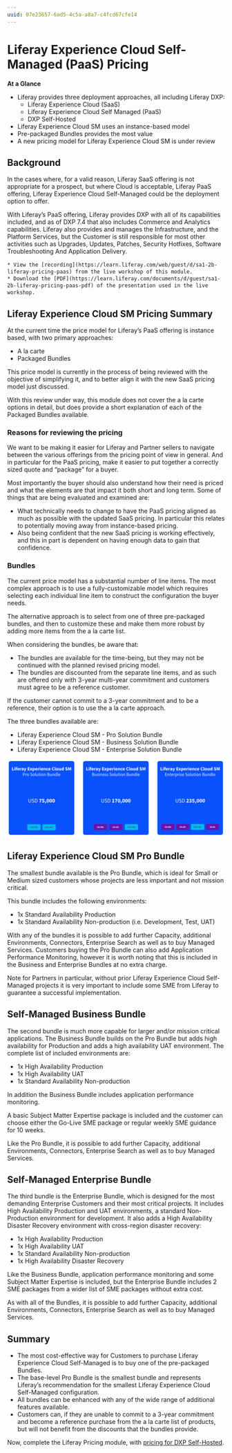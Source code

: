 ```yaml
---
uuid: 07e23657-6ad5-4c5a-a8a7-c4fcd67cfe14
---
```


# Liferay Experience Cloud Self-Managed (PaaS) Pricing

**At a Glance**

* Liferay provides three deployment approaches, all including Liferay DXP:
  * Liferay Experience Cloud (SaaS)
  * Liferay Experience Cloud Self Managed (PaaS)
  * DXP Self-Hosted
* Liferay Experience Cloud SM uses an instance-based model
* Pre-packaged Bundles provides the most value
* A new pricing model for Liferay Experience Cloud SM is under review

## Background

In the cases where, for a valid reason, Liferay SaaS offering is not appropriate for a prospect, but where Cloud is acceptable, Liferay PaaS offering, Liferay Experience Cloud Self-Managed could be the deployment option to offer.

With Liferay’s PaaS offering, Liferay provides DXP with all of its capabilities included, and as of DXP 7.4 that also includes Commerce and Analytics capabilities. Liferay also provides and manages the Infrastructure, and the Platform Services, but the Customer is still responsible for most other activities such as Upgrades, Updates, Patches, Security Hotfixes, Software Troubleshooting And Application Delivery.

```{note}
* View the [recording](https://learn.liferay.com/web/guest/d/sa1-2b-liferay-pricing-paas) from the live workshop of this module.
* Download the [PDF](https://learn.liferay.com/documents/d/guest/sa1-2b-liferay-pricing-paas-pdf) of the presentation used in the live workshop.
```

## Liferay Experience Cloud SM Pricing Summary

At the current time the price model for Liferay’s PaaS offering is instance based, with two primary approaches:

* A la carte
* Packaged Bundles

This price model is currently in the process of being reviewed with the objective of simplifying it, and to better align it with the new SaaS pricing model just discussed.

With this review under way, this module does not cover the a la carte options in detail, but does provide a short explanation of each of the Packaged Bundles available.

### Reasons for reviewing the pricing

We want to be making it easier for Liferay and Partner sellers to navigate between the various offerings from the pricing point of view in general. And in particular for the PaaS pricing, make it easier to put together a correctly sized quote and “package” for a buyer.

Most importantly the buyer should also understand how their need is priced and what the elements are that impact it both short and long term. Some of things that are being evaluated and examined are:

* What technically needs to change to have the PaaS pricing aligned as much as possible with the updated SaaS pricing. In particular this relates to potentially moving away from instance-based pricing.
* Also being confident that the new SaaS pricing is working effectively, and this in part is dependent on having enough data to gain that confidence.

### Bundles

The current price model has a substantial number of line items. The most complex approach is to use a fully-customizable model which requires selecting each individual line item to construct the configuration the buyer needs.

The alternative approach is to select from one of three pre-packaged bundles, and then to customize these and make them more robust by adding more items from the a la carte list.

When considering the bundles, be aware that:

* The bundles are available for the time-being, but they may not be continued with the planned revised pricing model.
* The bundles are discounted from the separate line items, and as such are offered only with 3-year multi-year commitment and customers must agree to be a reference customer.

If the customer cannot commit to a 3-year commitment and to be a reference, their option is to use the a la carte approach.

The three bundles available are:

* Liferay Experience Cloud SM - Pro Solution Bundle
* Liferay Experience Cloud SM - Business Solution Bundle
* Liferay Experience Cloud SM - Enterprise Solution Bundle

![There are three bundles for Liferay Experience Cloud SM - Pro, Business, and Enterprise.](./liferay-pricing-paas/images/01.png)

## Liferay Experience Cloud SM Pro Bundle

The smallest bundle available is the Pro Bundle, which is ideal for Small or Medium sized customers whose projects are less important and not mission critical.

This bundle includes the following environments:

* 1x Standard Availability Production
* 1x Standard Availability Non-production (i.e. Development, Test, UAT)

With any of the bundles it is possible to add further Capacity, additional Environments, Connectors, Enterprise Search as well as to buy Managed Services. Customers buying the Pro Bundle can also add Application Performance Monitoring, however it is worth noting that this is included in the Business and Enterprise Bundles at no extra charge.

Note for Partners in particular, without prior Liferay Experience Cloud Self-Managed projects it is very important to include some SME from Liferay to guarantee a successful implementation.

## Self-Managed Business Bundle

The second bundle is much more capable for larger and/or mission critical applications. The Business Bundle builds on the Pro Bundle but adds high availability for Production and adds a high availability UAT environment. The complete list of included environments are:

* 1x High Availability Production
* 1x High Availability UAT
* 1x Standard Availability Non-production

In addition the Business Bundle includes application performance monitoring.

A basic Subject Matter Expertise package is included and the customer can choose either the Go-Live SME package or regular weekly SME guidance for 10 weeks.

Like the Pro Bundle, it is possible to add further Capacity, additional Environments, Connectors, Enterprise Search as well as to buy Managed Services.

## Self-Managed Enterprise Bundle

The third bundle is the Enterprise Bundle, which is designed for the most demanding Enterprise Customers and their most critical projects. It includes High Availability Production and UAT environments, a standard Non-Production environment for development.  It also adds a High Availability Disaster Recovery environment with cross-region disaster recovery:

* 1x High Availability Production
* 1x High Availability UAT
* 1x Standard Availability Non-production
* 1x High Availability Disaster Recovery

Like the Business Bundle, application performance monitoring and some Subject Matter Expertise is included, but the Enterprise Bundle includes 2 SME packages from a wider list of SME packages without extra cost.

As with all of the Bundles, it is possible to add further Capacity, additional Environments, Connectors, Enterprise Search as well as to buy Managed Services.  

## Summary

* The most cost-effective way for Customers to purchase Liferay Experience Cloud Self-Managed is to buy one of the pre-packaged Bundles.
* The base-level Pro Bundle is the smallest bundle and represents Liferay’s recommendation for the smallest Liferay Experience Cloud Self-Managed configuration.
* All bundles can be enhanced with any of the wide range of additional features available.
* Customers can, if they are unable to commit to a 3-year commitment and become a reference purchase from the a la carte list of products, but will not benefit from the discounts that the bundles provide.

Now, complete the Liferay Pricing module, with [pricing for DXP Self-Hosted](./liferay-pricing-self-hosted.md).
